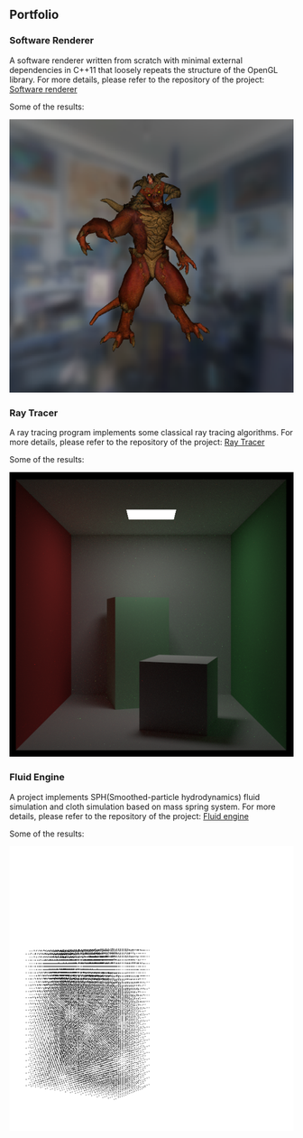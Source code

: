 ## Portfolio


### Software Renderer

A software renderer written from scratch with minimal external dependencies in C++11 that loosely repeats the structure of the OpenGL library. For more details, please refer to the repository of the project: [Software renderer](https://github.com/Hebella/Renderer/tree/master)

Some of the results:

![Diablo3](https://github.com/Hebella/Renderer/blob/master/diablo3%20result.PNG)



### Ray Tracer

A ray tracing program implements some classical ray tracing algorithms. For more details, please refer to the repository of the project: [Ray Tracer](https://github.com/Hebella/RayTracing)

Some of the results:

![Cornell Box](https://github.com/Hebella/RayTracing/blob/main/Results/Result%204.png)
### Fluid Engine

A project implements SPH(Smoothed-particle hydrodynamics) fluid simulation and cloth simulation based on mass spring system. For more details, please refer to the repository of the project: [Fluid engine](https://github.com/Hebella/Fluid)

Some of the results:

![SPH simulator](https://github.com/Hebella/Fluid/blob/master/SphSolverTest_2.gif)
